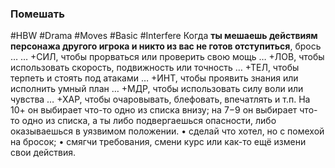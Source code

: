### Помешать

#HBW #Drama #Moves #Basic #Interfere 
Когда **ты мешаешь действиям персонажа другого игрока и никто из вас не готов отступиться**, брось … 
… +СИЛ, чтобы прорваться или проверить свою мощь 
… +ЛОВ, чтобы использовать скорость, подвижность или точность 
… +ТЕЛ, чтобы терпеть и стоять под атаками 
… +ИНТ, чтобы проявить знания или исполнить умный план
… +МДР, чтобы использовать силу воли или чувства
… +ХАР, чтобы очаровывать, блефовать, впечатлять и т.п. 
На 10+ он выбирает что-то одно из списка внизу; на 7−9 он выбирает что-то одно из списка, а ты либо подвергаешься опасности, либо оказываешься в уязвимом положении. 
• сделай что хотел, но с помехой на бросок; 
• смягчи требования, смени курс или как-то ещё измени свои действия.